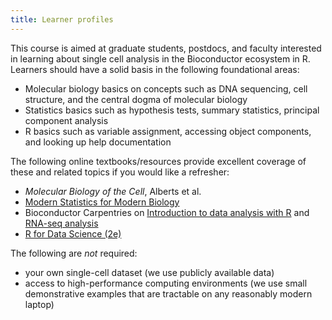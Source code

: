 ```yaml
---
title: Learner profiles
---
```


This course is aimed at graduate students, postdocs, and faculty interested in learning about single cell analysis in the Bioconductor ecosystem in R. Learners should have a solid basis in the following foundational areas:

* Molecular biology basics on concepts such as DNA sequencing, cell structure, and the central dogma of molecular biology
* Statistics basics such as hypothesis tests, summary statistics, principal component analysis
* R basics such as variable assignment, accessing object components, and looking up help documentation

The following online textbooks/resources provide excellent coverage of these and related topics if you would like a refresher:

* *Molecular Biology of the Cell*, Alberts et al.
* [Modern Statistics for Modern Biology](https://www.huber.embl.de/msmb/)
* Bioconductor Carpentries on [Introduction to data analysis with R](https://carpentries-incubator.github.io/bioc-intro/) and [RNA-seq analysis](https://carpentries-incubator.github.io/bioc-rnaseq/)
* [R for Data Science (2e)](https://r4ds.hadley.nz/)

The following are *not* required:

* your own single-cell dataset (we use publicly available data)
* access to high-performance computing environments (we use small demonstrative examples that are tractable on any reasonably modern laptop)


